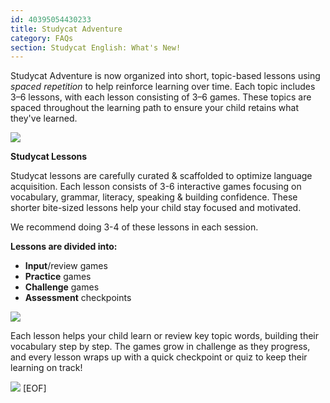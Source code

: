 ```yaml
---
id: 40395054430233
title: Studycat Adventure
category: FAQs
section: Studycat English: What's New!
---
```

Studycat Adventure is now organized into short, topic-based lessons using *spaced repetition* to help reinforce learning over time. Each topic includes 3–6 lessons, with each lesson consisting of 3–6 games. These topics are spaced throughout the learning path to ensure your child retains what they've learned.  
  
![](https://help.studycat.com/hc/article_attachments/40395054421145)  

**Studycat Lessons**

Studycat lessons are carefully curated & scaffolded to optimize language acquisition. Each lesson consists of 3-6 interactive games focusing on vocabulary, grammar, literacy, speaking & building confidence. These shorter bite-sized lessons help your child stay focused and motivated.   
  
We recommend doing 3-4 of these lessons in each session.   
  
**Lessons are divided into:**

* **Input**/review games
* **Practice** games
* **Challenge** games
* **Assessment** checkpoints

  
![](https://help.studycat.com/hc/article_attachments/40396315316121)

Each lesson helps your child learn or review key topic words, building their vocabulary step by step. The games grow in challenge as they progress, and every lesson wraps up with a quick checkpoint or quiz to keep their learning on track!

  
![](https://help.studycat.com/hc/article_attachments/40396294306841)
[EOF]
